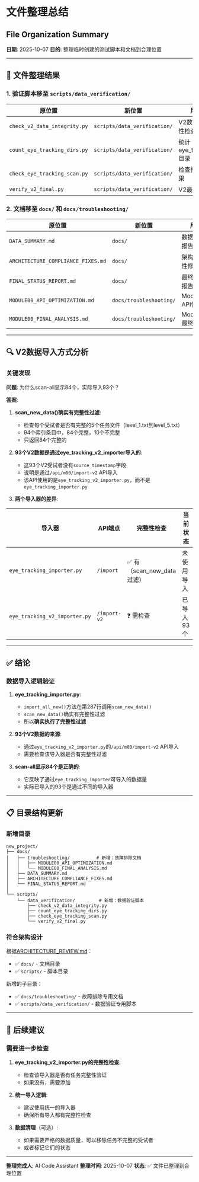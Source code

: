 # 文件整理总结
## File Organization Summary

**日期**: 2025-10-07
**目的**: 整理临时创建的测试脚本和文档到合理位置

---

## 📁 文件整理结果

### 1. 验证脚本移至 `scripts/data_verification/`

| 原位置 | 新位置 | 用途 |
|--------|--------|------|
| `check_v2_data_integrity.py` | `scripts/data_verification/` | V2数据完整性检查 |
| `count_eye_tracking_dirs.py` | `scripts/data_verification/` | 统计eye_tracking目录 |
| `check_eye_tracking_scan.py` | `scripts/data_verification/` | 检查扫描结果 |
| `verify_v2_final.py` | `scripts/data_verification/` | V2最终验证 |

### 2. 文档移至 `docs/` 和 `docs/troubleshooting/`

| 原位置 | 新位置 | 用途 |
|--------|--------|------|
| `DATA_SUMMARY.md` | `docs/` | 数据汇总报告 |
| `ARCHITECTURE_COMPLIANCE_FIXES.md` | `docs/` | 架构合规性修复 |
| `FINAL_STATUS_REPORT.md` | `docs/` | 最终状态报告 |
| `MODULE00_API_OPTIMIZATION.md` | `docs/troubleshooting/` | Module00 API优化 |
| `MODULE00_FINAL_ANALYSIS.md` | `docs/troubleshooting/` | Module00最终分析 |

---

## 🔍 V2数据导入方式分析

### 关键发现

**问题**: 为什么scan-all显示84个，实际导入93个？

**答案**:
1. **scan_new_data()确实有完整性过滤**:
   - 检查每个受试者是否有完整的5个任务文件（level_1.txt到level_5.txt）
   - 94个索引条目中，84个完整，10个不完整
   - 只返回84个完整的

2. **93个V2数据是通过eye_tracking_v2_importer导入的**:
   - 这93个V2受试者没有`source_timestamp`字段
   - 说明是通过`/api/m00/import-v2` API导入
   - 该API使用的是`eye_tracking_v2_importer.py`，而不是`eye_tracking_importer.py`

3. **两个导入器的差异**:

| 导入器 | API端点 | 完整性检查 | 当前状态 |
|--------|---------|-----------|----------|
| `eye_tracking_importer.py` | `/import` | ✅ 有（scan_new_data过滤） | 未使用导入 |
| `eye_tracking_v2_importer.py` | `/import-v2` | ❓ 需检查 | 已导入93个 |

---

## ✅ 结论

### 数据导入逻辑验证

1. **eye_tracking_importer.py**:
   - `import_all_new()`方法在第287行调用`scan_new_data()`
   - `scan_new_data()`确实有完整性过滤
   - 所以**确实执行了完整性过滤**

2. **93个V2数据的来源**:
   - 通过`eye_tracking_v2_importer.py`的`/api/m00/import-v2` API导入
   - 需要检查该导入器是否有完整性过滤

3. **scan-all显示84个是正确的**:
   - 它反映了通过`eye_tracking_importer`可导入的数据量
   - 实际已导入的93个是通过不同的导入器

---

## 📋 目录结构更新

### 新增目录

```
new_project/
├── docs/
│   ├── troubleshooting/          # 新增：故障排除文档
│   │   ├── MODULE00_API_OPTIMIZATION.md
│   │   └── MODULE00_FINAL_ANALYSIS.md
│   ├── DATA_SUMMARY.md
│   ├── ARCHITECTURE_COMPLIANCE_FIXES.md
│   └── FINAL_STATUS_REPORT.md
│
└── scripts/
    └── data_verification/         # 新增：数据验证脚本
        ├── check_v2_data_integrity.py
        ├── count_eye_tracking_dirs.py
        ├── check_eye_tracking_scan.py
        └── verify_v2_final.py
```

### 符合架构设计

根据[ARCHITECTURE_REVIEW.md](ARCHITECTURE_REVIEW.md)：
- ✅ `docs/` - 文档目录
- ✅ `scripts/` - 脚本目录

新增的子目录：
- ✅ `docs/troubleshooting/` - 故障排除专用文档
- ✅ `scripts/data_verification/` - 数据验证专用脚本

---

## 🎯 后续建议

### 需要进一步检查

1. **eye_tracking_v2_importer.py的完整性检查**:
   - 检查该导入器是否有任务完整性验证
   - 如果没有，需要添加

2. **统一导入逻辑**:
   - 建议使用统一的导入器
   - 确保所有导入都有完整性检查

3. **数据清理**（可选）:
   - 如果需要严格的数据质量，可以移除任务不完整的受试者
   - 或者标记它们的状态

---

**整理完成人**: AI Code Assistant
**整理时间**: 2025-10-07
**状态**: ✅ 文件已整理到合理位置
